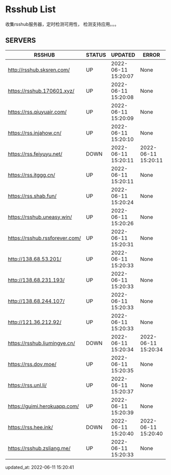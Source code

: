 # Rsshub List

收集rsshub服务器，定时检测可用性， 检测支持应用。。。


## SERVERS

|  RSSHUB   | STATUS  | UPDATED  | ERROR  | TWITTER |  
|  ----  | ----  | ----  | ----  | ---- |  
| http://rsshub.sksren.com/ | UP | 2022-06-11 15:20:07 | None |OK|  
| https://rsshub.170601.xyz/ | UP | 2022-06-11 15:20:08 | None |OK|  
| https://rss.qiuyuair.com/ | UP | 2022-06-11 15:20:09 | None ||  
| https://rss.injahow.cn/ | UP | 2022-06-11 15:20:10 | None ||  
| https://rss.feiyuyu.net/ | DOWN | 2022-06-11 15:20:11 | 2022-06-11 15:20:11 |  
| https://rss.itggg.cn/ | UP | 2022-06-11 15:20:11 | None ||  
| https://rss.shab.fun/ | UP | 2022-06-11 15:20:24 | None |OK|  
| https://rsshub.uneasy.win/ | UP | 2022-06-11 15:20:26 | None |OK|  
| https://rsshub.rssforever.com/ | UP | 2022-06-11 15:20:31 | None |OK|  
| http://138.68.53.201/ | UP | 2022-06-11 15:20:33 | None ||  
| http://138.68.231.193/ | UP | 2022-06-11 15:20:33 | None ||  
| http://138.68.244.107/ | UP | 2022-06-11 15:20:33 | None ||  
| http://121.36.212.92/ | UP | 2022-06-11 15:20:33 | None ||  
| https://rsshub.liumingye.cn/ | DOWN | 2022-06-11 15:20:34 | 2022-06-11 15:20:34 |  
| https://rss.dov.moe/ | UP | 2022-06-11 15:20:35 | None |OK|  
| https://rss.unl.li/ | UP | 2022-06-11 15:20:37 | None ||  
| https://guimi.herokuapp.com/ | UP | 2022-06-11 15:20:39 | None ||  
| https://rss.hee.ink/ | DOWN | 2022-06-11 15:20:40 | 2022-06-11 15:20:40 |  
| https://rsshub.zsliang.me/ | UP | 2022-06-11 15:20:33 | None |OK|  
  

updated_at: 2022-06-11 15:20:41  
